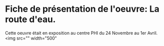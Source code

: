 # Fiche de présentation de l'oeuvre: La route d'eau.

Cette oeuvre était en exposition au centre PHI du 24 Novembre au 1er Avril.
<img src="" width="500"
